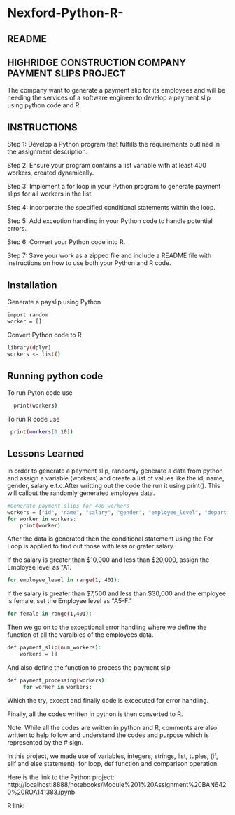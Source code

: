 # Nexford-Python-R-

## README

## HIGHRIDGE CONSTRUCTION COMPANY PAYMENT SLIPS PROJECT

The company want to generate a payment slip for its employees and will be needing the services of a software engineer to develop a payment slip using python code and R.
## INSTRUCTIONS

Step 1: Develop a Python program that fulfills the requirements outlined in the assignment description.

Step 2: Ensure your program contains a list variable with at least 400 workers, created dynamically.

Step 3: Implement a for loop in your Python program to generate payment slips for all workers in the list.

Step 4: Incorporate the specified conditional statements within the loop.

Step 5: Add exception handling in your Python code to handle potential errors.

Step 6: Convert your Python code into R.

Step 7: Save your work as a zipped file and include a README file with instructions on how to use both your Python and R code.


## Installation

Generate a payslip using Python

```bash
import random
worker = []
```
    
Convert Python code to R

```bash
library(dplyr)
workers <- list()
```
    
## Running python code

To run Pyton code use

```bash
  print(workers)
```

To run R code use

```bash
 print(workers[1:10])
```

## Lessons Learned

In order to generate a payment slip, randomly generate a data from python and assign a variable (workers) and create a list of values like the id, name, gender, salary e.t.c.After writting out the code the run it using print(). This will callout the randomly generated employee data.


```bash
#Generate payment slips for 400 workers
workers = ["id", "name", "salary", "gender", "employee_level", "department"]
for worker in workers:
    print(worker)
```



After the data is generated then the conditional statement using the For Loop is applied to find out those with less or grater salary.

If the salary is greater than $10,000 and less than $20,000, assign the Employee level as "A1.
```bash
for employee_level in range(1, 401):
```

If the salary is greater than $7,500 and less than $30,000 and the employee is female, set the Employee level as "A5-F."
```bash
for female in range(1,401):
```

Then we go on to the exceptional error handling where we define the function of all the varaibles of the employees data.

```bash
def payment_slip(num_workers):
    workers = []
```

And also define the function to process the payment slip

```bash
def payment_processing(workers):
     for worker in workers:
```
Which the try, except and finally code is excecuted for error handling.

Finally, all the codes written in python is then converted to R.

Note: While all the codes are written in python and R, comments are also written to help follow and understand the codes and purpose which is represented by the # sign.

In this project, we made use of variables, integers, strings, list, tuples, (if, elif and else statement), for loop, def function and comparison operation.


Here is the link to the Python project:
http://localhost:8888/notebooks/Module%201%20Assignment%20BAN6420%20ROA141383.ipynb

R link:
